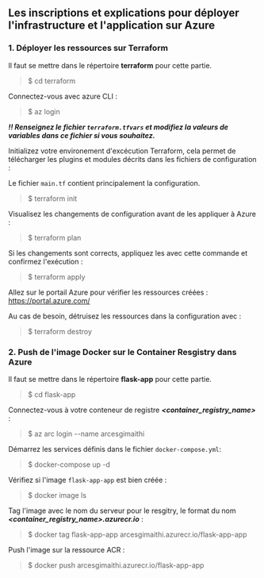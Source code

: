 

## Les inscriptions et explications pour déployer l'infrastructure et l'application sur Azure

### 1. Déployer les ressources sur Terraform

Il faut se mettre dans le répertoire **terraform** pour cette partie.

> $ cd terraform

Connectez-vous avec azure CLI :
> $ az login

***!! Renseignez le fichier `terraform.tfvars` et modifiez la valeurs de variables dans ce fichier si vous souhaitez.***

Initializez votre environement d'excécution Terraform, cela permet de télécharger les plugins et modules décrits dans les fichiers de configuration :

Le fichier `main.tf` contient principalement la configuration.
> $ terraform init

Visualisez les changements de configuration avant de les appliquer à Azure :
> $ terraform plan

Si les changements sont corrects, appliquez les avec cette commande et confirmez l'exécution :
> $ terraform apply

Allez sur le portail Azure pour vérifier les ressources créées : <a>
https://portal.azure.com/
</a>

Au cas de besoin, détruisez les ressources dans la configuration avec :
> $ terraform destroy
### 2. Push de l'image Docker sur le Container Resgistry dans Azure

Il faut se mettre dans le répertoire **flask-app** pour cette partie.

> $ cd flask-app

Connectez-vous à votre conteneur de registre ***<container_registry_name>*** :
> $ az arc login --name arcesgimaithi

Démarrez les services définis dans le fichier `docker-compose.yml`:
> $ docker-compose up -d

Vérifiez si l'image `flask-app-app` est bien créée :
> $ docker image ls

Tag l'image avec le nom du serveur pour le resgitry, le format du nom ***<container_registry_name>.azurecr.io*** :
> $ docker tag flask-app-app arcesgimaithi.azurecr.io/flask-app-app

Push l'image sur la ressource ACR :
> $ docker push arcesgimaithi.azurecr.io/flask-app-app




